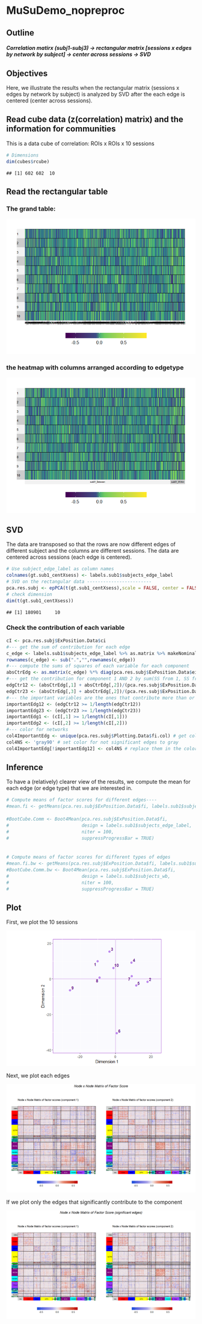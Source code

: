 MuSuDemo\_nopreproc
================

## Outline

##### Correlation matirx (subj1-subj3) -\> rectangular matrix \[sessions x edges by network by subject\] -\> center across sessions -\> SVD

## Objectives

Here, we illustrate the results when the rectangular matrix (sessions x
edges by network by subject) is analyzed by SVD after the each edge is
centered (center across
sessions).

## Read cube data (z(correlation) matrix) and the information for communities

This is a data cube of correlation: ROIs x ROIs x 10 sessions

``` r
# Dimensions
dim(cubes$rcube)
```

    ## [1] 602 602  10

## Read the rectangular table

### The grand table:

![](MuSuDemo_Cent_x_Sess_files/figure-gfm/gt_heatmap-1.png)<!-- -->

### the heatmap with columns arranged according to edgetype

![](MuSuDemo_Cent_x_Sess_files/figure-gfm/gt_heatmap_bw-1.png)<!-- -->

## SVD

The data are transposed so that the rows are now different edges of
different subject and the columns are different sessions. The data are
centered across sessions (each edge is centered).

``` r
# Use subject_edge_label as column names
colnames(gt.sub1_centXsess) <- labels.sub1$subjects_edge_label
# SVD on the rectangular data ------------------------
pca.res.subj <- epPCA(t(gt.sub1_centXsess),scale = FALSE, center = FALSE, DESIGN = labels.sub1$subjects_edge_label, make_design_nominal = TRUE, graphs = FALSE)
# check dimension
dim(t(gt.sub1_centXsess))
```

    ## [1] 180901     10

### Check the contribution of each variable

``` r
cI <- pca.res.subj$ExPosition.Data$ci
#--- get the sum of contribution for each edge
c_edge <- labels.sub1$subjects_edge_label %>% as.matrix %>% makeNominalData %>% t %>% "%*%"(cI)
rownames(c_edge) <- sub(".","",rownames(c_edge))
#--- compute the sums of squares of each variable for each component
absCtrEdg <- as.matrix(c_edge) %*% diag(pca.res.subj$ExPosition.Data$eigs)
#--- get the contribution for component 1 AND 2 by sum(SS from 1, SS from 2)/sum(eigs 1, eigs 2)
edgCtr12 <- (absCtrEdg[,1] + absCtrEdg[,2])/(pca.res.subj$ExPosition.Data$eigs[1] + pca.res.subj$ExPosition.Data$eigs[2])
edgCtr23 <- (absCtrEdg[,3] + absCtrEdg[,2])/(pca.res.subj$ExPosition.Data$eigs[2] + pca.res.subj$ExPosition.Data$eigs[3])
#--- the important variables are the ones that contribute more than or equal to the average
importantEdg12 <- (edgCtr12 >= 1/length(edgCtr12))
importantEdg23 <- (edgCtr23 >= 1/length(edgCtr23))
importantEdg1 <- (cI[,1] >= 1/length(cI[,1]))
importantEdg2 <- (cI[,2] >= 1/length(cI[,2]))
#--- color for networks
col4ImportantEdg <- unique(pca.res.subj$Plotting.Data$fi.col) # get colors
col4NS <- 'gray90' # set color for not significant edges to gray
col4ImportantEdg[!importantEdg12] <- col4NS # replace them in the color vector
```

## Inference

To have a (relatively) clearer view of the results, we compute the mean
for each edge (or edge type) that we are interested in.

``` r
# Compute means of factor scores for different edges----
#mean.fi <- getMeans(pca.res.subj$ExPosition.Data$fi, labels.sub1$subjects_edge_label) # with t(gt)

#BootCube.Comm <- Boot4Mean(pca.res.subj$ExPosition.Data$fi,
#                           design = labels.sub1$subjects_edge_label,
#                           niter = 100,
#                           suppressProgressBar = TRUE)


# Compute means of factor scores for different types of edges
#mean.fi.bw <- getMeans(pca.res.subj$ExPosition.Data$fi, labels.sub1$subjects_wb) # with t(gt)
#BootCube.Comm.bw <- Boot4Mean(pca.res.subj$ExPosition.Data$fi,
#                           design = labels.sub1$subjects_wb,
#                           niter = 100,
#                           suppressProgressBar = TRUE)
```

## Plot

First, we plot the 10 sessions

![](MuSuDemo_Cent_x_Sess_files/figure-gfm/plot_fj-1.png)<!-- -->

Next, we plot each edges

![](MuSuDemo_Cent_x_Sess_files/figure-gfm/grid_heat_fi-1.png)<!-- -->

If we plot only the edges that significantly contribute to the
component

![](MuSuDemo_Cent_x_Sess_files/figure-gfm/grid_heat_sig_fi-1.png)<!-- -->
